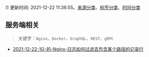 :alarm_clock: 更新时间: 2021-12-22 11:36:55。[来源分类](../README.md)、[标签分类](../TAGS.md)、[时间分类](../TIMELINE.md)

## 服务端相关


> 关键字：`Nginx`、`Docker`、`GraphQL`、`REST`、`gRPC`



- [2021-12-22-1G-的-Nginx-日志如何过滤去包含某个路径的记录行](https://www.v2ex.com/t/823791) 